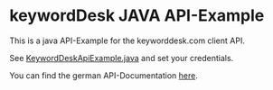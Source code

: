 keywordDesk JAVA API-Example
=====================

This is a java API-Example for the keyworddesk.com client API.

See [KeywordDeskApiExample.java](../master/src/main/java/com/encircle360/keyworddesk/client/KeywordDeskApiExample.java#L31) and set your credentials.

You can find the german API-Documentation [here](../master/API-Documentation.md).